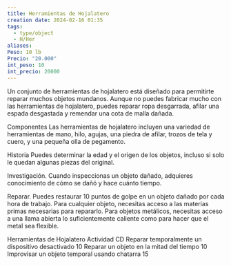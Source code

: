 ```yaml
---
title: Herramientas de Hojalatero
creation date: 2024-02-16 01:35
tags:
  - type/object
  - H/Her
aliases: 
Peso: 10 lb
Precio: "20.000"
int_peso: 10
int_precio: 20000
---
```


Un conjunto de herramientas de hojalatero está diseñado para permitirte reparar muchos objetos mundanos. Aunque no puedes fabricar mucho con las herramientas de hojalatero, puedes reparar ropa desgarrada, afilar una espada desgastada y remendar una cota de malla dañada.

Componentes Las herramientas de hojalatero incluyen una variedad de herramientas de mano, hilo, agujas, una piedra de afilar, trozos de tela y cuero, y una pequeña olla de pegamento.

Historia Puedes determinar la edad y el origen de los objetos, incluso si solo le quedan algunas piezas del original.

Investigación. Cuando inspeccionas un objeto dañado, adquieres conocimiento de cómo se dañó y hace cuánto tiempo.

Reparar. Puedes restaurar 10 puntos de golpe en un objeto dañado por cada hora de trabajo. Para cualquier objeto, necesitas acceso a las materias primas necesarias para repararlo. Para objetos metálicos, necesitas acceso a una llama abierta lo suficientemente caliente como para hacer que el metal sea flexible.

Herramientas de Hojalatero
Actividad                                                                                 CD
Reparar temporalmente un dispositivo desactivado            10
Reparar un objeto en la mitad del tiempo                             10
Improvisar un objeto temporal usando chatarra                   15